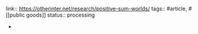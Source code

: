 link:: https://otherinter.net/research/positive-sum-worlds/
tags:: #article, #[[public goods]]
status:: processing

-